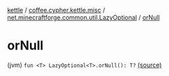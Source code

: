 [kettle](../../index.md) / [coffee.cypher.kettle.misc](../index.md) / [net.minecraftforge.common.util.LazyOptional](index.md) / [orNull](./or-null.md)

# orNull

(jvm) `fun <T> LazyOptional<T>.orNull(): T?` [(source)](https://github.com/Cypher121/kettle/blob/master/src/main/kotlin/coffee/cypher/kettle/misc/LazyOptionals.kt#L7)